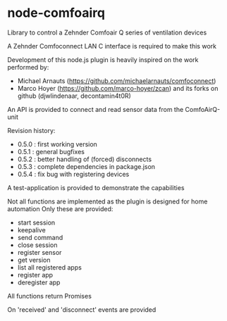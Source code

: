 # node-comfoairq
Library to control a Zehnder Comfoair Q series of ventilation devices

A Zehnder Comfoconnect LAN C interface is required to make this work

Development of this node.js plugin is heavily inspired on the work performed by:
* Michael Arnauts (https://github.com/michaelarnauts/comfoconnect)
* Marco Hoyer (https://github.com/marco-hoyer/zcan) and its forks on github (djwlindenaar, decontamin4t0R)

An API is provided to connect and read sensor data from the ComfoAirQ-unit

Revision history:
* 0.5.0 : first working version
* 0.5.1 : general bugfixes
* 0.5.2 : better handling of (forced) disconnects
* 0.5.3 : complete dependencies in package.json
* 0.5.4 : fix bug with registering devices 


A test-application is provided to demonstrate the capabilities

Not all functions are implemented as the plugin is designed for home automation
Only these are provided:
* start session
* keepalive
* send command
* close session
* register sensor
* get version
* list all registered apps
* register app
* deregister app

All functions return Promises

On 'received' and 'disconnect' events are provided

